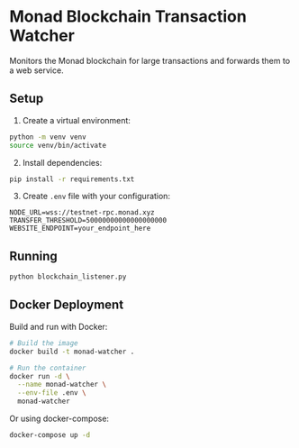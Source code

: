 # Monad Blockchain Transaction Watcher

Monitors the Monad blockchain for large transactions and forwards them to a web service.

## Setup

1. Create a virtual environment:
```bash
python -m venv venv
source venv/bin/activate
```

2. Install dependencies:
```bash
pip install -r requirements.txt
```

3. Create `.env` file with your configuration:
```
NODE_URL=wss://testnet-rpc.monad.xyz
TRANSFER_THRESHOLD=50000000000000000000
WEBSITE_ENDPOINT=your_endpoint_here
```

## Running

```bash
python blockchain_listener.py
```

## Docker Deployment

Build and run with Docker:

```bash
# Build the image
docker build -t monad-watcher .

# Run the container
docker run -d \
  --name monad-watcher \
  --env-file .env \
  monad-watcher
```

Or using docker-compose:

```bash
docker-compose up -d
```